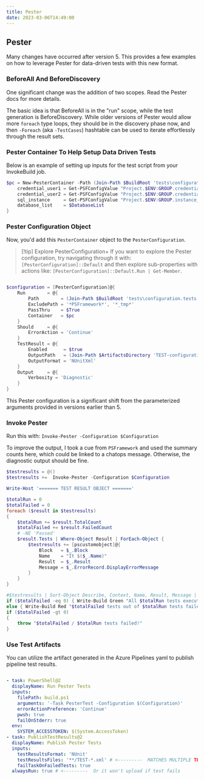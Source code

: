 ```yaml
---
title: Pester
date: 2023-03-06T14:49:00
---
```


## Pester

Many changes have occurred after version 5.
This provides a few examples on how to leverage Pester for data-driven tests with this new format.

### BeforeAll And BeforeDiscovery

One significant change was the addition of two scopes.
Read the Pester docs for more details.

The basic idea is that BeforeAll is in the "run" scope, while the test generation is BeforeDiscovery.
While older versions of Pester would allow more `foreach` type loops, they should be in the discovery phase now, and then `-Foreach` (aka `-TestCases`) hashtable can be used to iterate effortlessly through the result sets.

<!-- ### Using Inline Script With PesterContainer -->

### Pester Container To Help Setup Data Driven Tests

Below is an example of setting up inputs for the test script from your InvokeBuild job.

```powershell
$pc = New-PesterContainer -Path (Join-Path $BuildRoot 'tests\configuration.tests.ps1') -Data @{
    credential_user1 = Get-PSFConfigValue "Project.$ENV:GROUP.credential.user1" -NotNull
    credential_user2 = Get-PSFConfigValue "Project.$ENV:GROUP.credential.user2" -NotNull
    sql_instance     = Get-PSFConfigValue "Project.$ENV:GROUP.instance_address" -NotNull
    database_list    = $DatabaseList
}
```

### Pester Configuration Object

Now, you'd add this `PesterContainer` object to the `PesterConfiguration`.

> [!tip] Explore PesterConfiguration+
> If you want to explore the Pester configuration, try navigating through it with:`[PesterConfiguration]::Default` and then explore sub-properties with actions like: `[PesterConfiguration]::Default.Run | Get-Member`.

```powershell

$configuration = [PesterConfiguration]@{
    Run        = @{
        Path        = (Join-Path $BuildRoot 'tests\configuration.tests.ps1')
        ExcludePath = '*PSFramework*', '*_tmp*'
        PassThru    = $True
        Container   = $pc
    }
    Should     = @{
        ErrorAction = 'Continue'
    }
    TestResult = @{
        Enabled      = $true
        OutputPath   = (Join-Path $ArtifactsDirectory 'TEST-configuration-results.xml')
        OutputFormat = 'NUnitXml'
    }
    Output     = @{
        Verbosity = 'Diagnostic'
    }
}


```

This Pester configuration is a significant shift from the parameterized arguments provided in versions earlier than 5.

### Invoke Pester

Run this with: `Invoke-Pester -Configuration $Configuration`

To improve the output, I took a cue from `PSFramework` and used the summary counts here, which could be linked to a chatops message.
Otherwise, the diagnostic output should be fine.

```powershell
$testresults = @()
$testresults +=  Invoke-Pester -Configuration $Configuration

Write-Host '======= TEST RESULT OBJECT ======='

$totalRun = 0
$totalFailed = 0
foreach ($result in $testresults)
{
    $totalRun += $result.TotalCount
    $totalFailed += $result.FailedCount
    # -NE 'Passed'
    $result.Tests | Where-Object Result | ForEach-Object {
        $testresults += [pscustomobject]@{
            Block   = $_.Block
            Name    = "It $($_.Name)"
            Result  = $_.Result
            Message = $_.ErrorRecord.DisplayErrorMessage
        }
    }
}

#$testresults | Sort-Object Describe, Context, Name, Result, Message | Format-List
if ($totalFailed -eq 0) { Write-Build Green "All $totalRun tests executed without a single failure!" }
else { Write-Build Red "$totalFailed tests out of $totalRun tests failed!" }
if ($totalFailed -gt 0)
{
    throw "$totalFailed / $totalRun tests failed!"
}

```

### Use Test Artifacts

You can utilize the artifact generated in the Azure Pipelines yaml to publish pipeline test results.

```yaml

- task: PowerShell@2
  displayName: Run Pester Tests
  inputs:
    filePath: build.ps1
    arguments: '-Task PesterTest -Configuration $(Configuration)'
    errorActionPreference: 'Continue'
    pwsh: true
    failOnStderr: true
  env:
    SYSTEM_ACCESSTOKEN: $(System.AccessToken)
- task: PublishTestResults@2
  displayName: Publish Pester Tests
  inputs:
    testResultsFormat: 'NUnit'
    testResultsFiles: '**/TEST-*.xml' # <---------  MATCHES MULTIPLE TEST FILES AND UPLOADED
    failTaskOnFailedTests: true
  alwaysRun: true # <---------  Or it won't upload if test fails
```

